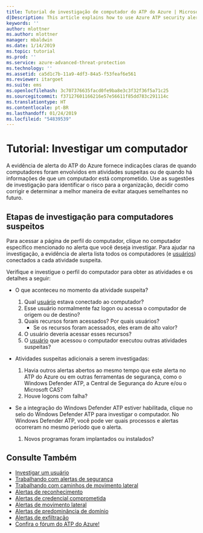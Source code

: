 ```yaml
---
title: Tutorial de investigação de computador do ATP do Azure | Microsoft Docs
d|Description: This article explains how to use Azure ATP security alerts to investigate a suspicious computer.
keywords: ''
author: mlottner
ms.author: mlottner
manager: mbaldwin
ms.date: 1/14/2019
ms.topic: tutorial
ms.prod: ''
ms.service: azure-advanced-threat-protection
ms.technology: ''
ms.assetid: ca5d1c7b-11a9-4df3-84a5-f53feaf6e561
ms.reviewer: itargoet
ms.suite: ems
ms.openlocfilehash: 3c707376635facd0fe9ba8e3c3f32f36f5a71c25
ms.sourcegitcommit: f37127601166216e57e56611f85dd783c291114c
ms.translationtype: HT
ms.contentlocale: pt-BR
ms.lasthandoff: 01/24/2019
ms.locfileid: "54839539"
---
```

# <a name="tutorial-investigate-a-computer"></a>Tutorial: Investigar um computador

A evidência de alerta do ATP do Azure fornece indicações claras de quando computadores foram envolvidos em atividades suspeitas ou de quando há informações de que um computador está comprometido. Use as sugestões de investigação para identificar o risco para a organização, decidir como corrigir e determinar a melhor maneira de evitar ataques semelhantes no futuro.  

## <a name="investigation-steps-for-suspicious-computers"></a>Etapas de investigação para computadores suspeitos

Para acessar a página de perfil do computador, clique no computador específico mencionado no alerta que você deseja investigar. Para ajudar na investigação, a evidência de alerta lista todos os computadores (e [usuários](investigate-a-user.md)) conectados a cada atividade suspeita.

Verifique e investigue o perfil do computador para obter as atividades e os detalhes a seguir:

- O que aconteceu no momento da atividade suspeita?  
  1. Qual [usuário](investigate-a-user.md) estava conectado ao computador?
  2. Esse usuário normalmente faz logon ou acessa o computador de origem ou de destino?
  3. Quais recursos foram acessados? Por quais usuários?
      - Se os recursos foram acessados, eles eram de alto valor?
  4. O usuário deveria acessar esses recursos?
  5. O [usuário](investigate-a-user.md) que acessou o computador executou outras atividades suspeitas?

- Atividades suspeitas adicionais a serem investigadas:
    1. Havia outros alertas abertos ao mesmo tempo que este alerta no ATP do Azure ou em outras ferramentas de segurança, como o Windows Defender ATP, a Central de Segurança do Azure e/ou o Microsoft CAS?
    2. Houve logons com falha?


- Se a integração do Windows Defender ATP estiver habilitada, clique no selo do Windows Defender ATP para investigar o computador. No Windows Defender ATP, você pode ver quais processos e alertas ocorreram no mesmo período que o alerta.
    1. Novos programas foram implantados ou instalados?

## <a name="see-also"></a>Consulte Também

- [Investigar um usuário](investigate-a-user.md)
- [Trabalhando com alertas de segurança](working-with-suspicious-activities.md)
- [Trabalhando com caminhos de movimento lateral](use-case-lateral-movement-path.md)
- [Alertas de reconhecimento](atp-reconnaissance-alerts.md)
- [Alertas de credencial comprometida](atp-compromised-credentials-alerts.md)
- [Alertas de movimento lateral](atp-lateral-movement-alerts.md)
- [Alertas de predominância de domínio](atp-domain-dominance-alerts.md)
- [Alertas de exfiltração](atp-exfiltration-alerts.md)
- [Confira o fórum do ATP do Azure!](https://aka.ms/azureatpcommunity)

